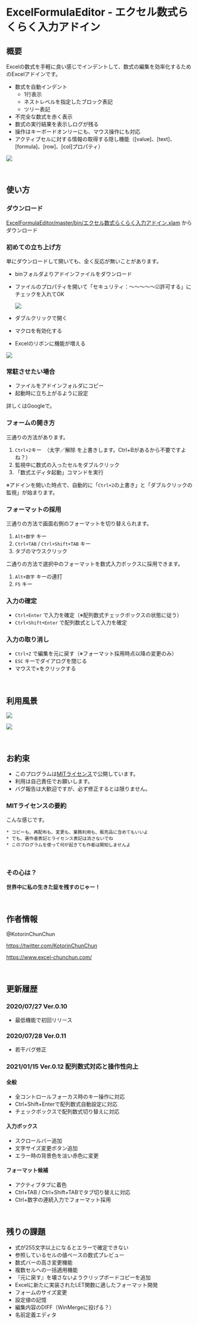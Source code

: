 # ExcelFormulaEditor - エクセル数式らくらく入力アドイン

## 概要

Excelの数式を手軽に良い感じでインデントして、数式の編集を効率化するためのExcelアドインです。

* 数式を自動インデント
  * 1行表示
  * ネストレベルを指定したブロック表記
  * ツリー表記
* 不完全な数式を赤く表示
* 数式の実行結果を表示しログが残る
* 操作はキーボードオンリーにも、マウス操作にも対応
* アクティブセルに対する情報の取得する隠し機能（[value]、[text]、[formula]、[row]、[col]プロパティ）

![](https://www.dropbox.com/s/85zcc6qy31md56i/20200730_%E3%82%A8%E3%82%AF%E3%82%BB%E3%83%AB%E3%81%AE%E6%95%B0%E5%BC%8F%E5%85%A5%E5%8A%9B%E3%82%92%E6%A5%BD%E3%81%AB%E3%81%99%E3%82%8B%E3%82%A2%E3%83%89%E3%82%A4%E3%83%B3%E3%82%92%E4%BD%9C%E3%81%A3%E3%81%A6%E3%81%BF%E3%81%9F_01.png?raw=1)

<br>

## 使い方

### ダウンロード

[ExcelFormulaEditor/master/bin/エクセル数式らくらく入力アドイン.xlam](
https://raw.githubusercontent.com/KotorinChunChun/ExcelFormulaEditor/master/bin/%E3%82%A8%E3%82%AF%E3%82%BB%E3%83%AB%E6%95%B0%E5%BC%8F%E3%82%89%E3%81%8F%E3%82%89%E3%81%8F%E5%85%A5%E5%8A%9B%E3%82%A2%E3%83%89%E3%82%A4%E3%83%B3.xlam) からダウンロード

### 初めての立ち上げ方

単にダウンロードして開いても、全く反応が無いことがあります。

* binフォルダよりアドインファイルをダウンロード
* ファイルのプロパティを開いて「セキュリティ：～～～～～☑許可する」にチェックを入れてOK

  ![](https://www.dropbox.com/s/kmr79wzlu9xzg4j/20200730_%E3%82%A8%E3%82%AF%E3%82%BB%E3%83%AB%E3%81%AE%E6%95%B0%E5%BC%8F%E5%85%A5%E5%8A%9B%E3%82%92%E6%A5%BD%E3%81%AB%E3%81%99%E3%82%8B%E3%82%A2%E3%83%89%E3%82%A4%E3%83%B3%E3%82%92%E4%BD%9C%E3%81%A3%E3%81%A6%E3%81%BF%E3%81%9F_02.png?raw=1)
  
* ダブルクリックで開く
* マクロを有効化する
* Excelのリボンに機能が増える

![](https://www.dropbox.com/s/lh20i9s3qfaejn7/20200730_%E3%82%A8%E3%82%AF%E3%82%BB%E3%83%AB%E3%81%AE%E6%95%B0%E5%BC%8F%E5%85%A5%E5%8A%9B%E3%82%92%E6%A5%BD%E3%81%AB%E3%81%99%E3%82%8B%E3%82%A2%E3%83%89%E3%82%A4%E3%83%B3%E3%82%92%E4%BD%9C%E3%81%A3%E3%81%A6%E3%81%BF%E3%81%9F_03.png?raw=1)

### 常駐させたい場合

* ファイルをアドインフォルダにコピー
* 起動時に立ち上がるように設定

詳しくはGoogleで。

### フォームの開き方

三通りの方法があります。

1. `Ctrl+2`キー　（太字／解除 を上書きします。Ctrl+Bがあるから不要ですよね？）
2. 監視中に数式の入ったセルをダブルクリック
3. 「数式エディタ起動」コマンドを実行

※アドインを開いた時点で、自動的に「`Ctrl+2`の上書き」と「ダブルクリックの監視」が始まります。

### フォーマットの採用

三通りの方法で画面右側のフォーマットを切り替えられます。

1. `Alt+数字` キー
2. `Ctrl+TAB` / `Ctrl+Shift+TAB` キー
3. タブのマウスクリック

二通りの方法で選択中のフォーマットを数式入力ボックスに採用できます。

1. `Alt+数字` キーの連打
2. `F5` キー

### 入力の確定

* `Ctrl+Enter` で入力を確定（※配列数式チェックボックスの状態に従う）
* `Ctrl+Shift+Enter` で配列数式として入力を確定

### 入力の取り消し

* `Ctrl+Z` で編集を元に戻す（※フォーマット採用時点以降の変更のみ）
* `ESC` キーでダイアログを閉じる
* マウスで×をクリックする

<br>

## 利用風景

![](https://www.dropbox.com/s/jnq6612el3y8tq1/20200730_%E3%82%A8%E3%82%AF%E3%82%BB%E3%83%AB%E3%81%AE%E6%95%B0%E5%BC%8F%E5%85%A5%E5%8A%9B%E3%82%92%E6%A5%BD%E3%81%AB%E3%81%99%E3%82%8B%E3%82%A2%E3%83%89%E3%82%A4%E3%83%B3%E3%82%92%E4%BD%9C%E3%81%A3%E3%81%A6%E3%81%BF%E3%81%9F_01.gif?raw=1)

![](https://www.dropbox.com/s/b0j90th4vurxiqh/20200730_%E3%82%A8%E3%82%AF%E3%82%BB%E3%83%AB%E3%81%AE%E6%95%B0%E5%BC%8F%E5%85%A5%E5%8A%9B%E3%82%92%E6%A5%BD%E3%81%AB%E3%81%99%E3%82%8B%E3%82%A2%E3%83%89%E3%82%A4%E3%83%B3%E3%82%92%E4%BD%9C%E3%81%A3%E3%81%A6%E3%81%BF%E3%81%9F_04.gif?raw=1)

<br>

## お約束

* このプログラムは[MITライセンス](https://ja.wikipedia.org/wiki/MIT_License)で公開しています。
* 利用は自己責任でお願いします。
* バグ報告は大歓迎ですが、必ず修正するとは限りません。

### MITライセンスの要約

こんな感じです。

```
* コピーも、再配布も、変更も、業務利用も、販売品に含めてもいいよ
* でも、著作者表記とライセンス表記は消さないでね
* このプログラムを使って何が起きても作者は関知しませんよ
```

<br>

### その心は？

**世界中に私の生きた証を残すのじゃー！**

<br>

## 作者情報

@KotorinChunChun

https://twitter.com/KotorinChunChun

https://www.excel-chunchun.com/

<br>

## 更新履歴

### 2020/07/27 Ver.0.10

* 最低機能で初回リリース

### 2020/07/28 Ver.0.11

* 若干バグ修正

### 2021/01/15 Ver.0.12 配列数式対応と操作性向上

#### 全般
* 全コントロールフォーカス時のキー操作に対応
* Ctrl+Shift+Enterで配列数式自動設定に対応
* チェックボックスで配列数式切り替えに対応

#### 入力ボックス
* スクロールバー追加
* 文字サイズ変更ボタン追加
* エラー時の背景色を淡い赤色に変更

#### フォーマット候補
* アクティブタブに着色
* Ctrl+TAB / Ctrl+Shift+TABでタブ切り替えに対応
* Ctrl+数字の連続入力でフォーマット採用

<br>

## 残りの課題

* 式が255文字以上になるとエラーで確定できない
* 参照しているセルの値ベースの数式プレビュー
* 数式バーの高さ変更機能
* 複数セルへの一括適用機能
* 『元に戻す』を壊さないようクリップボードコピーを追加
* Excelに新たに実装されたLET関数に適したフォーマット開発
* フォームのサイズ変更
* 設定値の記憶
* 編集内容のDIFF（WinMergeに投げる？）
* 名前定義エディタ
